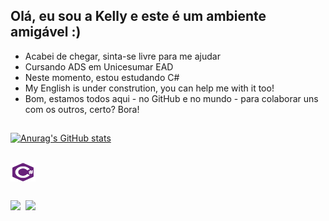 ## Olá, eu sou a Kelly e este é um ambiente amigável :) 

- Acabei de chegar, sinta-se livre para me ajudar
- Cursando ADS em Unicesumar EAD
- Neste momento, estou estudando C# 
- My English is under constrution, you can help me with it too!
- Bom, estamos todos aqui - no GitHub e no mundo - para colaborar uns com os outros, certo? Bora!

##

[![Anurag's GitHub stats](https://github-readme-stats.vercel.app/api?username=KelsyCosta&count_private=true.&show_icons=true&theme=synthwave)](https://github.com/anuraghazra/github-readme-stats)


<div style="display: inline_block"><br>
  <img align="center" alt="Kelsy-Csharp" height="30" width="40" src="https://raw.githubusercontent.com/devicons/devicon/master/icons/csharp/csharp-plain.svg">
  </div>
  
##

  <div>
    <a href="https://www.linkedin.com/in/kelly-costa-5105b8241/" target="_blank"><img src="https://img.shields.io/badge/-LinkedIn-%230077B5?style=for-the-badge&logo=linkedin&logoColor=white" target="_blank"></a>
    <img align="center">
     <a href = "mailto:contatokelsy.costa88@gmail.com"><img src="https://img.shields.io/badge/Gmail-D14836?style=for-the-badge&logo=gmail&logoColor=white"></a>
  </div>

